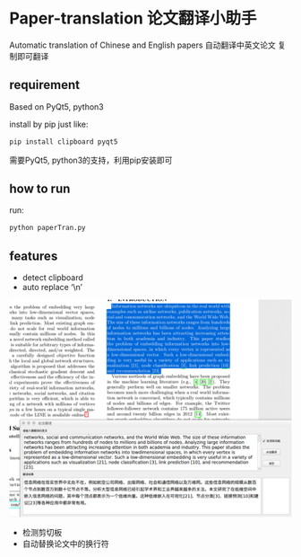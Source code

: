 # Paper-translation 论文翻译小助手
	
Automatic translation of Chinese and English papers
自动翻译中英文论文
复制即可翻译

## requirement
Based on PyQt5, python3

install by pip just like:
```bash
pip install clipboard pyqt5
```

需要PyQt5, python3的支持，利用pip安装即可

## how to run
run:
```bash
python paperTran.py
```

## features
- detect clipboard
- auto replace ‘\n’

![Alt text](./1541489044606.png)

- 检测剪切板
- 自动替换论文中的换行符